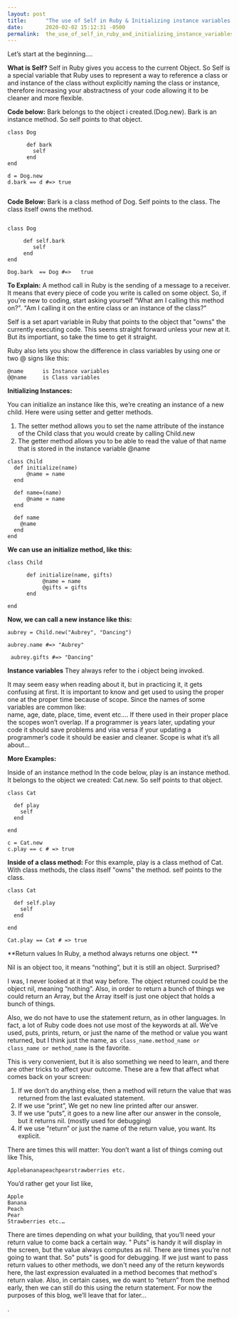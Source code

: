 ```yaml
---
layout: post
title:      "The use of Self in Ruby & Initializing instance variables  & Return Values"
date:       2020-02-02 15:12:31 -0500
permalink:  the_use_of_self_in_ruby_and_initializing_instance_variables_and_return_values
---
```



 Let’s start at the beginning….

**What is Self?**
Self in Ruby gives you access to the current Object.   So Self is a special variable that Ruby uses to  represent a way to reference a class or and instance of the class without explicitly naming the class or instance, therefore increasing your abstractness of your code allowing it to be cleaner and more flexible. 

**Code below:** Bark belongs to the object i created.(Dog.new).  Bark is an instance method.  So self points to that object.
```
class Dog
   
	  def bark
	    self
	  end
end

d = Dog.new
d.bark == d #=> true


```

**Code Below:** Bark is a class method of Dog.  Self points to the class. The class itself owns the method.
```

class Dog

     def self.bark
        self
     end
end

Dog.bark  == Dog #=>   true  
```

**To Explain:**
A method call in Ruby is the sending of a message to a receiver. It means that every piece of code you write is called on some object.
So, if you're new to coding, start asking yourself “What am I calling this method on?". "Am I calling it on the entire class or an instance of the class?"

Self is a set apart variable in Ruby that points to the object that "owns" the currently executing code.
This seems straight forward unless your new at it.  But its importiant, so take the time to get it straight.

Ruby also lets you show the difference in class variables by using one or two @ signs like this:
```
@name      is Instance variables
@@name     is Class variables
```






**Initializing Instances:**
 
You can initialize an instance like this, we’re creating an instance of a new child.
Here were using setter and getter methods.
1. The setter method allows you to set the name attribute of the instance of the Child class that you would create by calling Child.new 
2. The getter method allows you to be able to read the value of that name that is stored in the instance variable @name


```
class Child
  def initialize(name)
	  @name = name
  end
 
  def name=(name)
	  @name = name
  end
 
  def name
    @name
  end
end
```

**We can use an initialize method, like this:**
```
class Child

      def initialize(name, gifts)
           @name = name
           @gifts = gifts
      end
	
end
```
**Now, we can call a new instance like this:**


```
aubrey = Child.new("Aubrey", "Dancing")

aubrey.name #=> "Aubrey"

 aubrey.gifts #=> "Dancing"

```
**Instance variables**
 They always refer to the i object being invoked. 

It may seem easy when reading about it, but in practicing it, it gets confusing at first.  It is important to know and get used to using the proper one at the proper time because of scope.   Since the names of some variables are common like:  
name, age, date, place, time, event   etc.…  If there used in their proper place the scopes won’t overlap.  If a programmer is years later, updating your code it should save problems and visa versa if your updating a programmer’s code it should be easier and cleaner. Scope is what it’s all about...

**More Examples:**

Inside of an instance method
In the code below, play is an instance method. It belongs to the object we created:  Cat.new. So self points to that object.

```
class Cat

  def play
    self
  end

end

c = Cat.new
c.play == c # => true

```
**Inside of a class method:**
For this example, play is a class method of Cat. With class methods, the class itself "owns" the method. self points to the class.

```
class Cat

  def self.play
    self
  end

end

Cat.play == Cat # => true
```

**Return values
In Ruby, a method always returns one object.
**

Nil is an object too, it means “nothing”, but it is still an object.  Surprised?

I was, I never looked at it that way before. 
The object returned could be the object nil, meaning “nothing”.   Also, in order to return a bunch of things we could return an Array, but the Array itself is just one object that holds a bunch of things.

Also, we do not have to use the statement return, as in other languages. In fact, a lot of Ruby code does not use most of the keywords at all.  We’ve used, puts, prints, return, or just the name of the method or value you want returned, but I think just the name, as` class_name.method_name or class_name or method_name` is the favorite. 
 
This is very convenient, but it is also something we need to learn, and there are other tricks to affect your outcome.  These are a few that affect what comes back on your screen:

1.	If we don’t do anything else, then a method will return the value that was returned from the last evaluated statement. 
2.	If we use “print”, We get no new line printed after our answer.
3.	If we use “puts”, it goes to a new line after our answer in the console, but it returns nil.  (mostly used for debugging)
4.	If we use “return” or just the name of the return value, you want. Its explicit.

There are times this will matter: 
You don’t want a list of things coming out like This,

```
Applebananapeachpearstrawberries etc.
```
You’d rather get your list like,

```
Apple
Banana
Peach
Pear
Strawberries etc.…
```

There are times depending on what your building, that you’ll need your return value to come back a certain way. " Puts" is handy it will display in the screen, but the value always computes as nil.  There are times you’re not going to want that.  So" puts" is good for debugging.
If we just want to pass return values to other methods, we don't need any of the return keywords here, the last expression evaluated in a method becomes that method's return value.
Also, in certain cases, we do want to “return” from the method early, then we can still do this using the return statement. For now the purposes of this blog, we’ll leave that for later…


.
